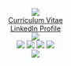 <div align="center">
<img src="https://capsule-render.vercel.app/api?type=soft&color=0:F2F7F2,100:CAF1CA&height=90&section=header&text=Iain%20Hoolahan&fontSize=60&fontColor=0366d6&fontAlignY=57"/>
</div>

<div align="center">
<a href="https://github.com/HOOLAHAN/CV">Curriculum Vitae</a>
</div> 

<div align="center">
<a href="https://www.linkedin.com/in/iain-hoolahan-a51a41b8/">LinkedIn Profile</a>
</div> 

<div align="center">
  <img src="http://github-profile-summary-cards.vercel.app/api/cards/profile-details?username=HOOLAHAN&theme=github"/>
</div>

<div align="center">
  <img src="http://github-profile-summary-cards.vercel.app/api/cards/most-commit-language?username=HOOLAHAN&theme=github"/>
  <img src="http://github-profile-summary-cards.vercel.app/api/cards/repos-per-language?username=HOOLAHAN&theme=github"/>
  <img src="http://github-profile-summary-cards.vercel.app/api/cards/stats?username=HOOLAHAN&theme=github"/>
  <img src="http://github-profile-summary-cards.vercel.app/api/cards/productive-time?username=HOOLAHAN&theme=github&gmtOffset=1"/>
</div>

<div align="center">
<img src="https://github.r2v.ch/codewars?user=HOOLAHAN&stroke=%232B2B2b&theme=light&top_languages=true)](https://www.codewars.com/users/HOOLAHAN"/>
</div>
